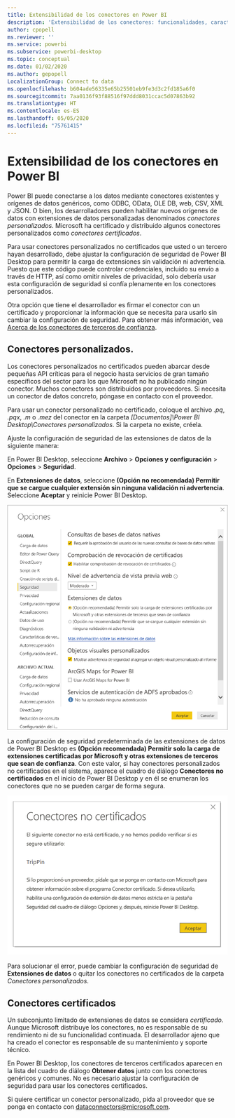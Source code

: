 ```yaml
---
title: Extensibilidad de los conectores en Power BI
description: 'Extensibilidad de los conectores: funcionalidades, características, configuración de seguridad y conectores certificados'
author: cpopell
ms.reviewer: ''
ms.service: powerbi
ms.subservice: powerbi-desktop
ms.topic: conceptual
ms.date: 01/02/2020
ms.author: gepopell
LocalizationGroup: Connect to data
ms.openlocfilehash: b604ade56335e65b25501eb9fe3d3c2fd185a6f0
ms.sourcegitcommit: 7aa0136f93f88516f97ddd8031ccac5d07863b92
ms.translationtype: HT
ms.contentlocale: es-ES
ms.lasthandoff: 05/05/2020
ms.locfileid: "75761415"
---
```

# <a name="connector-extensibility-in-power-bi"></a>Extensibilidad de los conectores en Power BI

Power BI puede conectarse a los datos mediante conectores existentes y orígenes de datos genéricos, como ODBC, OData, OLE DB, web, CSV, XML y JSON. O bien, los desarrolladores pueden habilitar nuevos orígenes de datos con extensiones de datos personalizadas denominados *conectores personalizados*. Microsoft ha certificado y distribuido algunos conectores personalizados como *conectores certificados*.

Para usar conectores personalizados no certificados que usted o un tercero hayan desarrollado, debe ajustar la configuración de seguridad de Power BI Desktop para permitir la carga de extensiones sin validación ni advertencia. Puesto que este código puede controlar credenciales, incluido su envío a través de HTTP, así como omitir niveles de privacidad, solo debería usar esta configuración de seguridad si confía plenamente en los conectores personalizados.

Otra opción que tiene el desarrollador es firmar el conector con un certificado y proporcionar la información que se necesita para usarlo sin cambiar la configuración de seguridad. Para obtener más información, vea [Acerca de los conectores de terceros de confianza](desktop-trusted-third-party-connectors.md).

## <a name="custom-connectors"></a>Conectores personalizados.

Los conectores personalizados no certificados pueden abarcar desde pequeñas API críticas para el negocio hasta servicios de gran tamaño específicos del sector para los que Microsoft no ha publicado ningún conector. Muchos conectores son distribuidos por proveedores. Si necesita un conector de datos concreto, póngase en contacto con el proveedor. 

Para usar un conector personalizado no certificado, coloque el archivo *.pq*, *.pqx*, *.m* o *.mez* del conector en la carpeta *\[Documentos]\\Power BI Desktop\\Conectores personalizados*. Si la carpeta no existe, créela.

Ajuste la configuración de seguridad de las extensiones de datos de la siguiente manera:

En Power BI Desktop, seleccione **Archivo** > **Opciones y configuración** > **Opciones** > **Seguridad**.

En **Extensiones de datos**, seleccione **(Opción no recomendada) Permitir que se cargue cualquier extensión sin ninguna validación ni advertencia**. Seleccione **Aceptar** y reinicie Power BI Desktop. 

![Habilitación de conectores personalizados no certificados en las opciones de seguridad de las extensiones de datos](media/desktop-connector-extensibility/data-extension-security-1.png)

La configuración de seguridad predeterminada de las extensiones de datos de Power BI Desktop es **(Opción recomendada) Permitir solo la carga de extensiones certificadas por Microsoft y otras extensiones de terceros que sean de confianza**. Con este valor, si hay conectores personalizados no certificados en el sistema, aparece el cuadro de diálogo **Conectores no certificados** en el inicio de Power BI Desktop y en él se enumeran los conectores que no se pueden cargar de forma segura.

![Cuadro de diálogo Conectores no certificados](media/desktop-connector-extensibility/data-extension-security-2.png)

Para solucionar el error, puede cambiar la configuración de seguridad de **Extensiones de datos** o quitar los conectores no certificados de la carpeta *Conectores personalizados*.

## <a name="certified-connectors"></a>Conectores certificados

Un subconjunto limitado de extensiones de datos se considera *certificado*. Aunque Microsoft distribuye los conectores, no es responsable de su rendimiento ni de su funcionalidad continuada. El desarrollador ajeno que ha creado el conector es responsable de su mantenimiento y soporte técnico. 

En Power BI Desktop, los conectores de terceros certificados aparecen en la lista del cuadro de diálogo **Obtener datos** junto con los conectores genéricos y comunes. No es necesario ajustar la configuración de seguridad para usar los conectores certificados.

Si quiere certificar un conector personalizado, pida al proveedor que se ponga en contacto con dataconnectors@microsoft.com.
